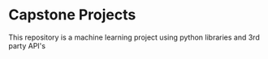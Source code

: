 # Capstone Projects
This repository is a machine learning project using python libraries and 3rd party API's
